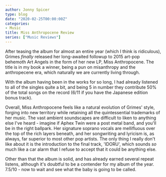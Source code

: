 ```yaml
---
author: Jonny Spicer
type: blog
date: "2020-02-25T00:00:00Z"
categories:
- Music
title: Miss Anthropocene Review
series: ["Music Reviews"]
---
```

After teasing the album for almost an entire year (which I think is ridiculous), Grimes *finally*
released her long-awaited followup to 2015 art-pop behemoth Art Angels in the form of her new LP,
Miss Anthropocene. The title is in my book a winner, being a pun on misanthropy and the
anthropecene era, which naturally we are currently living through.

With the album having been in the works for so long, I had already listened to all of the singles
quite a bit, and being 5 in number they contribute 50% of the total songs on the record (6/11 if
you have the Japanese edition bonus track).

Overall, Miss Anthropocene feels like a natural evolution of Grimes' style, forging into new
territory while retaining all the quintessential trademarks of her music. The vast ambient
soundscapes are difficult to liken to anything else I've heard - imagine if Aphex Twin were a
post metal band, and you'll be in the right ballpark. Her signature soprano vocals are mellifluous
over the top of the rich layers beneath, and her songwriting and lyricism is, as always, far
superior to most other pop artists. The only thing I really don't like about it is the introduction
to the final track, 'IDORU', which sounds *so* much like a car alarm that I refuse to accept that
it could be anything else.

Other than that the album is solid, and has already earned several repeat listens, although it's
doubtful to be a contender for my album of the year. 7.5/10 - now to wait and see what the baby
is going to be called.
